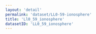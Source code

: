 ```yaml
---
layout: 'detail'
permalink: 'dataset/LL0-59-ionosphere'
title: 'Ll0_59_ionosphere'
datasetID: 'LL0_59_ionosphere'
---
```

